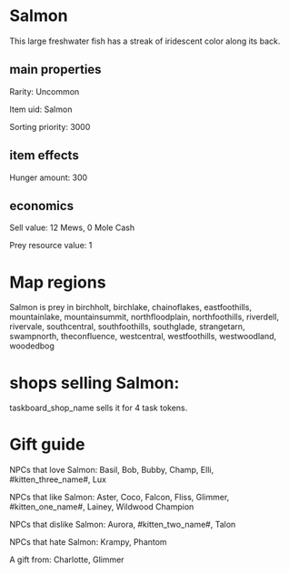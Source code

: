 # Salmon

This large freshwater fish has a streak of iridescent color along its back.

## main properties

Rarity: Uncommon

Item uid: Salmon

Sorting priority: 3000

## item effects

Hunger amount: 300

## economics

Sell value: 12 Mews, 0 Mole Cash

Prey resource value: 1

# Map regions

Salmon is prey in birchholt, birchlake, chainoflakes, eastfoothills, mountainlake, mountainsummit, northfloodplain, northfoothills, riverdell, rivervale, southcentral, southfoothills, southglade, strangetarn, swampnorth, theconfluence, westcentral, westfoothills, westwoodland, woodedbog

# shops selling Salmon:

taskboard_shop_name sells it for 4 task tokens.

# Gift guide

NPCs that love Salmon: Basil, Bob, Bubby, Champ, Elli, #kitten_three_name#, Lux

NPCs that like Salmon: Aster, Coco, Falcon, Fliss, Glimmer, #kitten_one_name#, Lainey, Wildwood Champion

NPCs that dislike Salmon: Aurora, #kitten_two_name#, Talon

NPCs that hate Salmon: Krampy, Phantom

A gift from: Charlotte, Glimmer